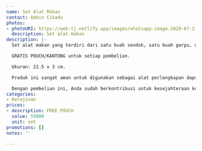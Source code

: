 ```yaml
---
name: Set Alat Makan
contact: Admin Cikadu
photos:
- photoURI: https://web-tj.netlify.app/images/whatsapp-image-2020-07-21-at-12-12-54.jpeg
  description: Set alat makan
description: |-
  Set alat makan yang terdiri dari satu buah sendok, satu buah garpu, dan sepasang sumpit. Set alat makan ini terbuat dari bahan kayu jati berkualitas ekspor. Produk ini dibuat oleh para pengrajin terampil di destinasi wisata Tanjung Lesung.

  GRATIS POUCH/KANTONG untuk setiap pembelian.

  Ukuran: 22.5 x 3 cm.

  Produk ini sangat aman untuk digunakan sebagai alat perlengkapan dapur karena tidak dilapisi dengan bahan kimia yang berbahaya. Kami menggunakan bahan pelapis permukaan kayu 100% natural biopolish food grade sehingga Anda dapat menggunakannya sebagai alat perlengkapan dapur yang aman.

  Dengan pembelian ini, Anda sudah berkontribusi untuk kesejahteraan kelompok masyarakat di desa Tanjungjaya.
categories:
- Kerajinan
prices:
- description: FREE POUCH
  value: 55000
  unit: set
promotions: []
notes: ''

---
```

